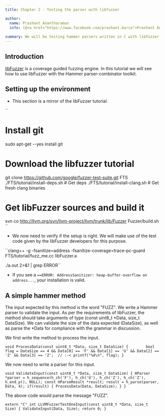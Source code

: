 ```yaml
---
title: Chapter 2 - Testing the parser with libfuzzer

author:
  name: Prashant Anantharaman
  info: (@<a href="https://www.facebook.com/prashant.barca">Prashant Anantharaman</a>)
  
summary: We will be testing hammer parsers written in C with libfuzzer to expose common C stack overflows, buffer overflows, memory leaks, etc.
---
```


## Introduction

[libFuzzer](https://github.com/google/fuzzer-test-suite/blob/master/tutorial/libFuzzerTutorial.md) is a coverage guided fuzzing engine. In this tutorial we will see how to use libFuzzer with the Hammer parser-combinator toolkit.

## Setting up the environment

- This section is a mirror of the libFuzzer tutorial.

``
# Install git
sudo apt-get --yes install git
# Download the libfuzzer tutorial
git clone https://github.com/google/fuzzer-test-suite.git FTS
./FTS/tutorial/install-deps.sh  # Get deps
./FTS/tutorial/install-clang.sh # Get fresh clang binaries
# Get libFuzzer sources and build it
svn co http://llvm.org/svn/llvm-project/llvm/trunk/lib/Fuzzer
Fuzzer/build.sh
``

- We now need to verify if the setup is right. We will make use of the test code given by the libFuzzer developers for this purpose.

``clang++ -g -fsanitize=address -fsanitize-coverage=trace-pc-guard FTS/tutorial/fuzz_me.cc libFuzzer.a

./a.out 2>&1 | grep ERROR``

- If you see a ``==ERROR: AddressSanitizer: heap-buffer-overflow on address...``, your installation is valid.

## A simple hammer method

The input expected by this method is the word "FUZZ". We write a Hammer parser to validate the input. As per the requirements of libFuzzer, the method should take arguments of type (const uint8_t *Data, size_t DataSize). We can validate the size of the data expected (DataSize), as well as parse the *Data for compliance with the grammar in discussion.

We first write the method to process the input.

``
void ProcessData(const uint8_t *Data, size_t DataSize)
{       
  bool flag = DataSize == 4 &&
    Data[0] == 'F' &&
    Data[1] == 'U' &&
    Data[2] == 'Z' &&
    Data[3] == 'Z';  // :‑<
  printf("%d\n", flag);
}
``

We now need to write a parser for this input.

``
void ValidateInput(const uint8_t *Data,
            size_t DataSize) {
    HParser *parser = h_sequence(h_ch('F'),
                h_ch('U'),
                h_ch('Z'),
                h_ch('Z'),
                h_end_p(), NULL);
    const HParseResult *result;
    result = h_parse(parser, Data, 4);
    if(result)
    {
      ProcessData(Data, DataSize);
    }
}
``

The above code would parse the message "FUZZ".

``
extern "C" int LLVMFuzzerTestOneInput(const uint8_t *Data, size_t Size) {
  ValidateInput(Data, Size);
  return 0;
}
``
